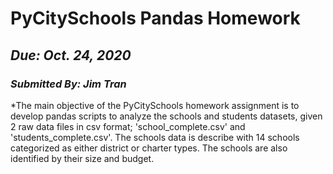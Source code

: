 # PyCitySchools Pandas Homework
## _Due: Oct. 24, 2020_
### _Submitted By: Jim Tran_

*The main objective of the PyCitySchools homework assignment is to develop pandas scripts to analyze the schools and students datasets, given 2 raw data files in csv format; 'school_complete.csv' and 'students_complete.csv'.  The schools data is describe with 14 schools categorized as either district or charter types.  The schools are also identified by their size and budget.
